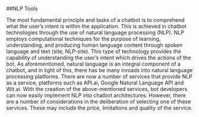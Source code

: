 ##NLP Tools

The most fundamental principle and tasks of a chatbot is to comprehend what the user’s intent is within the application. This is achieved in chatbot technologies through the use of natural language processing (NLP). NLP employs computational techniques for the purpose of learning, understanding, and producing human language content through spoken language and text (site, NLP-site). This type of technology provides the capability of understanding the user’s intent which drives the actions of the bot. As aforementioned, natural language is an integral component of a chatbot, and in light of this, there has be many inroads into natural language processing platforms. There are now a number of services that provide NLP as a service, platforms such as API.ai, Google Natural Language API and Wit.ai. With the creation of the above-mentioned services, bot developers can now easily implement NLP into chatbot architectures. However, there are a number of considerations in the deliberation of selecting one of these services. These may include the price, limitations and quality of the service.

<!--Add citiation in (site, NPL site)

-->
